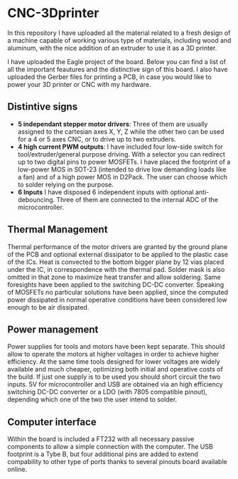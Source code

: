 # CNC-3Dprinter

In this repository I have uploaded all the material related to a fresh design of a machine capable of working various type of materials, including wood and aluminum, with the nice addition of an extruder to use it as a 3D printer.

I have uploaded the Eagle project of the board. Below you can find a list of all the important feautures and the distinctive sign of this board. I also have uploaded the Gerber files for printing a PCB, in case you would like to power your 3D printer or CNC with my hardware.

## Distintive signs
* **5 independant stepper motor drivers**: Three of them are usually assigned to the cartesian axes X, Y, Z while the other two can be used for a 4 or 5 axes CNC, or to drive up to two extruders.
* **4 high current PWM outputs**: I have included four low-side switch for tool/extruder/general purpose driving. With a selector you can redirect up to two digital pins to power MOSFETs. I have placed the footprint of a low-power MOS in SOT-23 (intended to drive low demanding loads like a fan) and of a high power MOS in D2Pack. The user can choose which to solder relying on the purpose.
* **6 Inputs** I have disposed 6 independent inputs with optional anti-debouncing. Three of them are connected to the internal ADC of the microcontroller.

## Thermal Management
Thermal performance of the motor drivers are granted by the ground plane of the PCB and optional external dissipator to be applied to the plastic case of the ICs. Heat is convected to the bottom bigger plane by 12 vias placed under the IC, in correspondence with the thermal pad. Solder mask is also omitted in that zone to maximize heat transfer and allow soldering. Same foresights have been applied to the switching DC-DC converter.
Speaking of MOSFETs no particular solutions have been applied, since the computed power dissipated in normal operative conditions have been considered low enough to be air dissipated.

## Power management
Power supplies for tools and motors have been kept separate. This should allow to operate the motors at higher voltages in order to achieve higher efficiency. At the same time tools designed for lower voltages are widely available and much cheaper, optimizing both initial and operative costs of the build. If just one supply is to be used you should short circuit the two inputs. 5V for microcontroller and USB are obtained via an high efficiency switching DC-DC converter or a LDO (with 7805 compatible pinout), depending which one of the two the user intend to solder.

## Computer interface
Within the board is included a FT232 with all necessary passive components to allow a simple connection with the computer. The USB footprint is a Tybe B, but four additional pins are added to extend compability to other type of ports thanks to several pinouts board available online.
